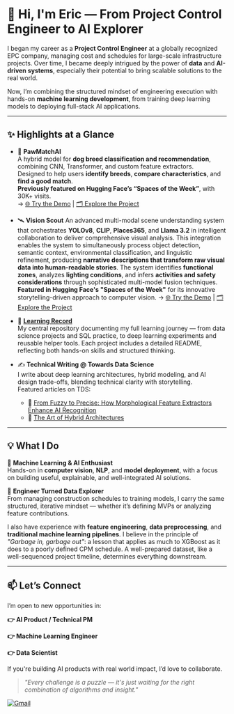 # 👋 Hi, I'm Eric — From Project Control Engineer to AI Explorer

I began my career as a **Project Control Engineer** at a globally recognized EPC company, managing cost and schedules for large-scale infrastructure projects. Over time, I became deeply intrigued by the power of **data** and **AI-driven systems**, especially their potential to bring scalable solutions to the real world.

Now, I’m combining the structured mindset of engineering execution with hands-on **machine learning development**, from training deep learning models to deploying full-stack AI applications.

---

## ✨ Highlights at a Glance

- 🐾 **PawMatchAI**  
   A hybrid model for **dog breed classification and recommendation**, combining CNN, Transformer, and custom feature extractors.  
   Designed to help users **identify breeds**, **compare characteristics**, and **find a good match**.  
   **Previously featured on Hugging Face’s “Spaces of the Week”**, with 30K+ visits.  
   → [🌐 Try the Demo](https://huggingface.co/spaces/DawnC/PawMatchAI) | [🗂️ Explore the Project](https://github.com/Eric-Chung-0511/Learning-Record/tree/main/Data%20Science%20Projects/PawMatchAI)

- 🛰️ **Vision Scout**
   An advanced multi-modal scene understanding system that orchestrates **YOLOv8**, **CLIP**, **Places365**, and **Llama 3.2** in intelligent collaboration to deliver comprehensive visual analysis. This integration enables the system to simultaneously process object detection, semantic context, environmental classification, and linguistic refinement, producing **narrative descriptions that transform raw visual data into human-readable stories**. The system identifies **functional zones**, analyzes **lighting conditions**, and infers **activities and safety considerations** through sophisticated multi-model fusion techniques.
   **Featured in Hugging Face's "Spaces of the Week"** for its innovative storytelling-driven approach to computer vision.
       → [🌐 Try the Demo](https://huggingface.co/spaces/DawnC/VisionScout) | [🗂️ Explore the Project](https://github.com/Eric-Chung-0511/Learning-Record/tree/main/Data%20Science%20Projects/VisionScout)

- 📘 **[Learning Record](https://github.com/Eric-Chung-0511/Learning-Record)**  
   My central repository documenting my full learning journey — from data science projects and SQL practice, to deep learning experiments and reusable helper tools. Each project includes a detailed README, reflecting both hands-on skills and structured thinking.

- ✍️ **Technical Writing @ Towards Data Science**  
   I write about deep learning architectures, hybrid modeling, and AI design trade-offs, blending technical clarity with storytelling.  
   Featured articles on TDS:
   - 🧠 [From Fuzzy to Precise: How Morphological Feature Extractors Enhance AI Recognition](https://towardsdatascience.com/from-fuzzy-to-precise-how-a-morphological-feature-extractor-enhances-ais-recognition-capabilities/)  
   - 🧩 [The Art of Hybrid Architectures](https://towardsdatascience.com/the-art-of-hybrid-architectures/)

---

## 💡 What I Do

🔹 **Machine Learning & AI Enthusiast**  
Hands-on in **computer vision**, **NLP**, and **model deployment**, with a focus on building useful, explainable, and well-integrated AI solutions.

🔹 **Engineer Turned Data Explorer**  
From managing construction schedules to training models, I carry the same structured, iterative mindset — whether it’s defining MVPs or analyzing feature contributions.

I also have experience with **feature engineering**, **data preprocessing**, and **traditional machine learning pipelines**. I believe in the principle of _"Garbage in, garbage out"_: a lesson that applies as much to XGBoost as it does to a poorly defined CPM schedule. A well-prepared dataset, like a well-sequenced project timeline, determines everything downstream.

---

## 📫 Let’s Connect

I’m open to new opportunities in:

**👉 AI Product / Technical PM**

**👉 Machine Learning Engineer**

**👉 Data Scientist**  

If you're building AI products with real world impact, I’d love to collaborate.

> *"Every challenge is a puzzle — it's just waiting for the right combination of algorithms and insight."*

[![Gmail](https://img.shields.io/badge/Gmail-D14836?style=for-the-badge&logo=gmail&logoColor=white)](mailto:substantial79@gmail.com)
